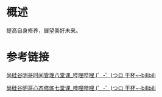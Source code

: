 # 概述

提高自身修养，展望美好未来。

# 参考链接

[尚硅谷明哥时间管理八堂课_哔哩哔哩 (゜-゜)つロ 干杯~-bilibili](https://www.bilibili.com/video/av59799615)

[尚硅谷明哥心态修炼七堂课_哔哩哔哩 (゜-゜)つロ 干杯~-bilibili](https://www.bilibili.com/video/av81379310)